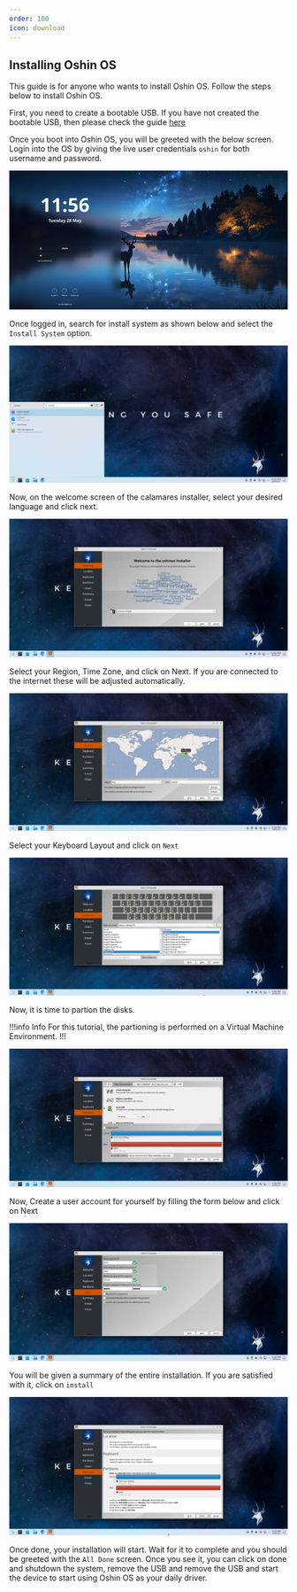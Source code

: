 ```yaml
---
order: 100
icon: download
---
```


## Installing Oshin OS
This guide is for anyone who wants to install Oshin OS. Follow the steps below to install Oshin OS.

First, you need to create a bootable USB. If you have not created the bootable USB, then please check the guide [here](https://oshin-os-official.github.io/guides/boot-oshin-os/create-bootable-usb/)

Once you boot into Oshin OS, you will be greeted with the below screen. Login into the OS by giving the live user credentials ``oshin`` for both username and password. 

![*Oshin Lockscreen*](../static/oshin/lockscreen.png)

Once logged in, search for install system as shown below and select the ``Install System`` option.

![*Install System*](../static/oshin/calamares-search.png)

Now, on the welcome screen of the calamares installer, select your desired language and click next.

![*Welcome Screen*](../static/oshin/calamares-welcome.png)

Select your Region, Time Zone, and click on Next. If you are connected to the internet these will be adjusted automatically.

![*Location Selection*](../static/oshin/location.png)

Select your Keyboard Layout and click on ``Next`` 

![*Keyboard Layout*](../static/oshin/keyboard.png)

Now, it is time to partion the disks. 

!!!info Info
For this tutorial, the partioning is performed on a Virtual Machine Environment.
!!!

![*Partioning*](../static/oshin/partitionspng.png)

Now, Create a user account for yourself by filling the form below and click on Next

![*Create Users*](../static/oshin/users.png)

You will be given a summary of the entire installation. If you are satisfied with it, click on ``install``

![*Summary*](../static/oshin/summary.png)

Once done, your installation will start. Wait for it to complete and you should be greeted with the ``All Done`` screen. Once you see it, you can click on done and shutdown the system, remove the USB and remove the USB and start the device to start using Oshin OS as your daily driver.
